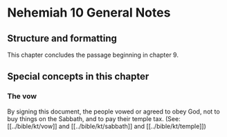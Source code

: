 # Nehemiah 10 General Notes

## Structure and formatting

This chapter concludes the passage beginning in chapter 9.

## Special concepts in this chapter

### The vow

By signing this document, the people vowed or agreed to obey God, not to buy things on the Sabbath, and to pay their temple tax. (See: [[../bible/kt/vow]] and [[../bible/kt/sabbath]] and [[../bible/kt/temple]])